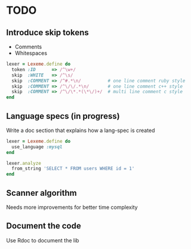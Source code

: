 TODO
====

Introduce skip tokens
---------------------
- Comments
- Whitespaces

```ruby
lexer = Lexeme.define do 
  token :ID      => /^\w+/
  skip  :WHITE   => /^\s/
  skip  :COMMENT => /^#.*\n/          # one line comment ruby style
  skip  :COMMENT => /^\/\/.*\n/       # one line comment c++ style
  skip  :COMMENT => /^\/\*.*(\*\/)+/  # multi line comment c style
end

```

Language specs (in progress)
----------------------------
Write a doc section that explains how a lang-spec is created

```ruby
lexer = Lexeme.define do 
  use_language :mysql
end

lexer.analyze
  from_string 'SELECT * FROM users WHERE id = 1'
end
```

Scanner algorithm 
-----------------
Needs more improvements for better time complexity

Document the code 
-----------------
Use Rdoc to document the lib
